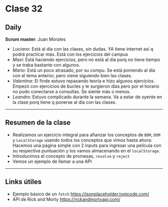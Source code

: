 # Clase 32

## Daily

**Scrum master**: Juan Morales

- *Luciano*: Está al día con las clases, sin dudas. YA tiene internet así q podrá practicar más. Está con los ejercicios del campus
- *Maxi*:  Está haciendo ejercicios, pero no está al día porq no tiene tiempo y se traba bastante con algunos.
- *Mario*: Está un poco atrasado, por su compu. Se está poniendo al día con el tema anterior, pero viene siguiendo bien las clases.
- *Valentina*: El finde estuvo repasando teoría e hizo algunos ejercicios. Empezó con ejercicios de bucles y le surgieron días pero por el horario no pudo conectarse a consultas. Se siente más o menos.
- *Leandro*: Estuvo complicado durante la semana. Va a estar de oyente en la clase porq tiene q ponerse al día con las clases. 

------

## Resumen de la clase

- Realizamos un ejercicio integral para afianzar los conceptos de `BOM`, `DOM` y `LocalStorage` usando todos los conceptos que vimos hasta ahora: Hacemos una página simple con 2 inputs para ingresar una película con su respectiva puntuación y los vamos almacenando en el `localStorage`.
- Introducimos el concepto de promesas, `resolve` y `reject`
- Vemos un ejemplo de llamar a una API

------

## Links útiles

- Ejemplo básico de un `fetch` https://jsonplaceholder.typicode.com/
- API de Rick and Morty https://rickandmortyapi.com/